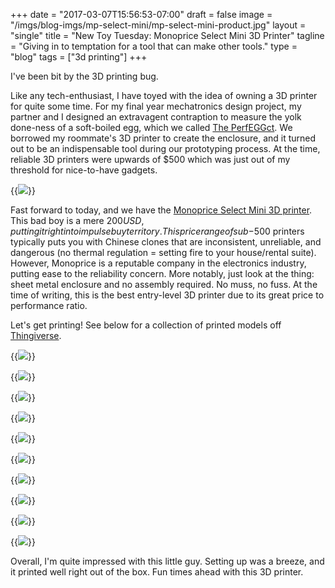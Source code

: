 +++
date = "2017-03-07T15:56:53-07:00"
draft = false
image = "/imgs/blog-imgs/mp-select-mini/mp-select-mini-product.jpg"
layout = "single"
title = "New Toy Tuesday: Monoprice Select Mini 3D Printer"
tagline = "Giving in to temptation for a tool that can make other tools."
type = "blog"
tags = ["3d printing"]
+++

I've been bit by the 3D printing bug.

Like any tech-enthusiast, I have toyed with the idea of owning a 3D printer for quite some time. For my final year mechatronics design project, my partner and I designed an extravagent contraption to measure the yolk done-ness of a soft-boiled egg, which we called [The PerfEGGct](http://justinmklam.com/projects/mecha/perfeggct/). We borrowed my roommate's 3D printer to create the enclosure, and it turned out to be an indispensable tool during our prototyping process. At the time, reliable 3D printers were upwards of $500 which was just out of my threshold for nice-to-have gadgets.

{{<img caption="Your everyday solution for perfect soft-boiled eggs: The PerfEGGct"
src="http://justinmklam.com/imgs/perfeggct/IMG_0407.JPG" >}}

Fast forward to today, and we have the [Monoprice Select Mini 3D printer](https://www.monoprice.com/product?p_id=15365). This bad boy is a mere $200 USD, putting it right into impulse buy territory. This price range of sub-$500 printers typically puts you with Chinese clones that are inconsistent, unreliable, and dangerous (no thermal regulation = setting fire to your house/rental suite). However, Monoprice is a reputable company in the electronics industry, putting ease to the reliability concern. More notably, just look at the thing: sheet metal enclosure and no assembly required. No muss, no fuss. At the time of writing, this is the best entry-level 3D printer due to its great price to performance ratio.

Let's get printing! See below for a collection of printed models off [Thingiverse](https://www.thingiverse.com/).

{{<img caption="Calibration cube to test dimensional accuracy. A little off of 20mm due to bulging at the corners." src="/imgs/blog-imgs/mp-select-mini/IMG_20170310_082445.jpg" >}}

{{<img caption="Overhang test looking good." src="/imgs/blog-imgs/mp-select-mini/IMG_20170306_163656.jpg" >}}

{{<img caption="Pebble charging stand." src="/imgs/blog-imgs/mp-select-mini/IMG_20170306_211119.jpg" >}}

{{<img caption="Zoomed in on the base of the stand. Quality is quite impressive." src="/imgs/blog-imgs/mp-select-mini/IMG_20170306_211720.jpg" >}}

{{<img caption="Hard drive cable organizer." src="/imgs/blog-imgs/mp-select-mini/IMG_20170306_215542.jpg" >}}

{{<img caption="Raspberry Pi case." src="/imgs/blog-imgs/mp-select-mini/IMG_20170308_230642.jpg" >}}

{{<img caption="Fancy desk organizer." src="/imgs/blog-imgs/mp-select-mini/IMG_20170314_193727.jpg" >}}

{{<img caption="Fancy desk organizer: Nerdy style." src="/imgs/blog-imgs/mp-select-mini/IMG_20170317_170438.jpg" >}}

{{<img caption="Extravagant business card dispenser" src="/imgs/blog-imgs/mp-select-mini/IMG_20170314_212438.jpg" >}}

{{<img caption="Stylus holder for Surface Pro 4 pen." src="/imgs/blog-imgs/mp-select-mini/IMG_20170325_130430.jpg" >}}

Overall, I'm quite impressed with this little guy. Setting up was a breeze, and it printed well right out of the box. Fun times ahead with this 3D printer.
